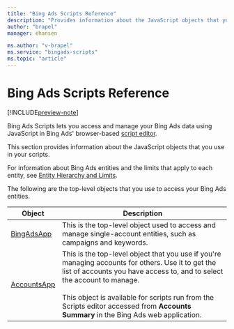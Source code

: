 ```yaml
---
title: "Bing Ads Scripts Reference"
description: "Provides information about the JavaScript objects that you use in your scripts."
author: "brapel"
manager: ehansen

ms.author: "v-brapel"
ms.service: "bingads-scripts"
ms.topic: "article"
---
```


# Bing Ads Scripts Reference

[!INCLUDE[preview-note](./includes/preview-note.md)]

Bing Ads Scripts lets you access and manage your Bing Ads data using JavaScript in Bing Ads' browser-based [script editor](./get-started.md).

This section provides information about the JavaScript objects that you use in your scripts.

For information about Bing Ads entities and the limits that apply to each entity, see [Entity Hierarchy and Limits](/bingads/guides/entity-hierarchy-limits).

The following are the top-level objects that you use to access your Bing Ads entities.

|Object|Description|
|-|-
[BingAdsApp](./reference/BingAdsApp.md)|This is the top-level object used to access and manage single-account entities, such as campaigns and keywords.
[AccountsApp](./reference/AccountsApp.md)|This is the top-level object that you use if you're managing accounts for others. Use it to get the list of accounts you have access to, and to select the account to manage.<br/><br/>This object is available for scripts run from the Scripts editor accessed from **Accounts Summary** in the Bing Ads web application.


